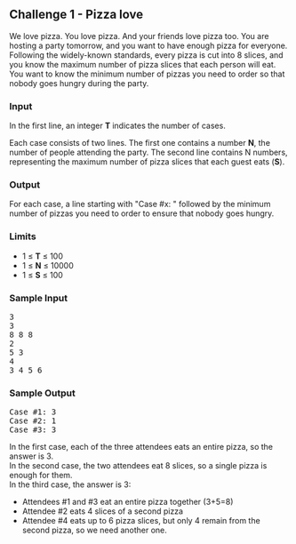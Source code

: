 ## **Challenge 1** - Pizza love

We love pizza. You love pizza. And your friends love pizza too. You are hosting a party tomorrow, and you want to have enough pizza for everyone. Following the widely-known standards, every pizza is cut into 8 slices, and you know the maximum number of pizza slices that each person will eat. You want to know the minimum number of pizzas you need to order so that nobody goes hungry during the party.

### Input

In the first line, an integer **T** indicates the number of cases.

Each case consists of two lines. The first one contains a number **N**, the number of people attending the party. The second line contains N numbers, representing the maximum number of pizza slices that each guest eats (**S**).

### Output

For each case, a line starting with "Case #x: " followed by the minimum number of pizzas you need to order to ensure that nobody goes hungry.

### Limits

*   1 ≤ **T** ≤ 100
*   1 ≤ **N** ≤ 10000
*   1 ≤ **S** ≤ 100



### Sample Input

<pre>
3
3
8 8 8
2
5 3
4
3 4 5 6
</pre>

### Sample Output

<pre>
Case #1: 3
Case #2: 1
Case #3: 3
</pre>

In the first case, each of the three attendees eats an entire pizza, so the answer is 3.  
In the second case, the two attendees eat 8 slices, so a single pizza is enough for them.  
In the third case, the answer is 3:  

*   Attendees #1 and #3 eat an entire pizza together (3+5=8)
*   Attendee #2 eats 4 slices of a second pizza
*   Attendee #4 eats up to 6 pizza slices, but only 4 remain from the second pizza, so we need another one.

